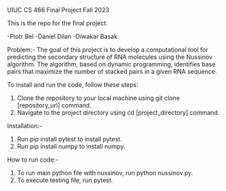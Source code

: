 UIUC CS 466 Final Project Fall 2023

This is the repo for the final project.

-Piotr Bel
-Daniel Dilan
-Diwakar Basak

Problem:- 
The goal of this project is to develop a computational tool
for predicting the secondary structure of RNA molecules using the
Nussinov algorithm. The algorithm, based on dynamic programming,
identifies base pairs that maximize the number of stacked pairs
in a given RNA sequence.



To install and run the code, follow these steps:

1. Clone the repository to your local machine using
git clone [repository_url] command.
2. Navigate to the project directory using 
cd [project_directory] command.

Installation:-

1. Run pip install pytest to install pytest.
2. Run pip install numpy to install numpy.

How to run code:-
 
1. To run main python file with nussinov, run python nussinov.py.
2. To execute testing file, run pytest.
